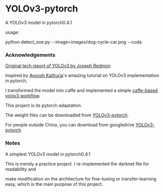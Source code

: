 # YOLOv3-pytorch
A YOLOv3 model in pytorch0.4.1

usage: 

python detect_one.py --image=images/dog-cycle-car.png --cuda

### Acknowledgements

[Original tech report of YOLOv3 by Joseph Redmon](https://pjreddie.com/media/files/papers/YOLOv3.pdf)

Inspired by [Ayoosh Kathuria](https://github.com/ayooshkathuria)'s amazing tutorial on YOLOv3 implementation in pytorch,

I transformed the model into caffe and implemented a simple [caffe-based yolov3 workflow](https://github.com/jasonlovescoding/YOLOv3-caffe).

This project is its pytorch adaptation.

The weight files can be downloaded from [YOLOv3-pytorch](https://download.csdn.net/download/jason_ranger/10654561).

For people outside China, you can download from googledrive [YOLOv3-pytorch](https://drive.google.com/open?id=1T3oDa5iUH-yJ3VltgqN9wiZNzXb9hAdX)

### Notes

A simplest YOLOv3 model in pytorch0.4.1

This is merely a practice project. I re-implemented the darknet file for readability and 

make modification on the architecture for fine-tuning or transfer-learning easy, which is the main purpose of this project.